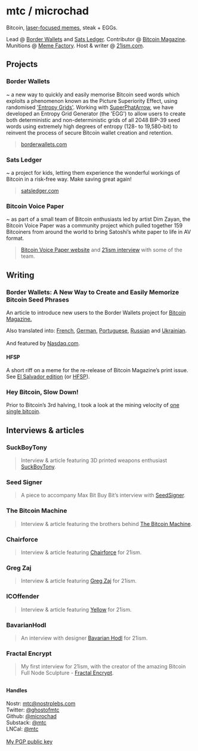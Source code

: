 <!DOCTYPE html>
<html>

<head>
  <meta charset="utf-8">
  <meta name="viewport" content="width=device-width, initial-scale=1.0">
  <link rel="stylesheet" href="https://stackedit.io/style.css" />
</head>

<body class="stackedit">
  <div class="stackedit__html"><h1 id="mtc--microchad">mtc / microchad</h1>
<p>Bitcoin, <a href="https://www.nasdaq.com/articles/a-look-at-the-origins-of-bitcoin-laser-eyes-as-el-salvadors-president-dons-them-2021-06-07">laser-focused memes</a>, steak + EGGs.</p>
<p>Lead @ <a href="https://borderwallets.com">Border Wallets</a> and <a href="https://satsledger.com">Sats Ledger</a>. Contributor @ <a href="https://bitcoinmagazine.com/authors/wartime-microchad">Bitcoin Magazine</a>. Munitions @ <a href="http://twitter.com/memefactorytm/">Meme Factory</a>. Host &amp; writer @ <a href="http://21ism.com/">21ism.com</a>.</p>
<h2 id="projects">Projects</h2>
<h3 id="border-wallets">Border Wallets</h3>
<p>~ a new way to quickly and easily memorise Bitcoin seed words which exploits a phenomenon known as the Picture Superiority Effect,
  using randomised <a href="http://borderwallets.com/docs/generating-entropy-grids">'Entropy Grids'</a>. Working with <a href="http://github.com/superphatarrow">SuperPhatArrow</a>,
  we have developed an Entropy Grid Generator (the 'EGG') to allow users to create both deterministic and non-deterministic grids of all 2048 BIP-39 seed words 
  using extremely high degrees of entropy (128- to 19,580-bit) to reinvent the process of secure Bitcoin wallet creation and retention.</p>
</p>
<blockquote>
<p><a href="http://borderwallets.com">borderwallets.com</a></p>
</blockquote>
<h3 id="sats-ledger">Sats Ledger</h3>
<p>~ a project for kids, letting them experience the wonderful workings of Bitcoin in a risk-free way. Make saving great again!</p>
<blockquote>
<p><a href="http://satsledger.com/">satsledger.com</a></p>
</blockquote>
<h3 id="bitcoin-voice-paper">Bitcoin Voice Paper</h3>
<p>~ as part of a small team of Bitcoin enthusiasts led by artist Dim Zayan, the Bitcoin Voice Paper was a community project which pulled together 159 Bitcoiners from around the world to bring Satoshi’s white paper to life in AV format.</p>
<blockquote>
<p><a href="https://dimzayan.com/voicepaper.html">Bitcoin Voice Paper website</a> and <a href="https://21ism.com/portfolio-item/bitcoin-voice-paper/">21ism interview</a> with some of the team.</p>
</blockquote>
<h2 id="writing">Writing</h2>
<h3 id="bitcoin-magazine">Border Wallets: A New Way to Create and Easily Memorize Bitcoin Seed Phrases</h4>
<p>An article to introduce new users to the Border Wallets project for <a href="https://bitcoinmagazine.com/technical/border-wallets-help-users-memorize-bitcoin-seed-phrases">Bitcoin Magazine.</a></p>
Also translated into: 
<a href="https://europeanbitcoiners.com/border-wallets-une-nouvelle-facon-de-creer-et-de-stocker-facilement-des-mots-cles-en-bitcoins/">French</a>, 
<a href="https://europeanbitcoiners.com/border-wallets-eine-neue-methode-zum-erstellen-und-dem-einfachen-auswendiglernen-von-bitcoin-seedphrasen/">German</a>, 
<a href="https://www.youtube-nocookie.com/embed/OPqKpRdB0xI/">Portuguese</a>, 
<a href="https://ru.bitcoinmagazine.com/article/border-wallet-novyy-sposob-sozdavat-i-legko-zapominat-sid-frazy-bitkoina">Russian</a> and 
<a href="https://ua.bitcoinmagazine.com/article/border-wallet-novyy-sposib-stvoryuvaty-ta-lehko-zapamyatovuvaty-sid-frazy-bitkoyina">Ukrainian</a>.<br>
<br>
And featured by <a href="https://www.nasdaq.com/articles/border-wallets%3A-a-new-way-to-create-and-easily-memorize-bitcoin-seed-phrases">Nasdaq.com</a>.<br>
<h4 id="bitcoin-magazine">HFSP</h4>
<p>A short riff on a meme for the re-release of Bitcoin Magazine’s print issue. See <a href="https://store.bitcoinmagazine.com/collections/magazines/products/bitcoin-magazine-annual-subscription/">El Salvador edition</a> (or <a href="https://keybase.pub/mtcfyi/bitcoin-magazine-el-salvador-edition.pdf/">HFSP</a>).</p>
<h3 id="hey-bitcoin-slow-down">Hey Bitcoin, Slow Down!</h4>
<p>Prior to Bitcoin’s 3rd halving, I took a look at the mining velocity of <a href="https://mtc.medium.com/hey-bitcoin-slow-down-d5a692d07619">one single bitcoin</a>.</p>
<h2 id="interviews--articles">Interviews &amp; articles</h2>
<h3 id="suckboytony">SuckBoyTony</h4>
<blockquote>
<p>Interview &amp; article featuring 3D printed weapons enthusiast <a href="https://21ism.com/portfolio-item/suckboytony">SuckBoyTony</a>.</p>
</blockquote>
<h3 id="seed-signer">Seed Signer</h4>
<blockquote>
<p>A piece to accompany Max Bit Buy Bit’s interview with <a href="https://21ism.com/portfolio-item/seed-signer/">SeedSigner</a>.</p>
</blockquote>
<h3 id="the-bitcoin-machine">The Bitcoin Machine</h4>
<blockquote>
<p>Interview &amp; article featuring the brothers behind <a href="https://21ism.com/portfolio-item/the-bitcoin-machines/">The Bitcoin Machine</a>.</p>
</blockquote>
<h3 id="chairforce">Chairforce</h4>
<blockquote>
<p>Interview &amp; article featuring <a href="https://21ism.com/portfolio-item/chairforce/">Chairforce</a> for 21ism.</p>
</blockquote>
<h3 id="greg-zaj">Greg Zaj</h4>
<blockquote>
<p>Interview &amp; article featuring <a href="https://21ism.com/portfolio-item/gregzaj">Greg Zaj</a> for 21ism.</p>
</blockquote>
<h3 id="icoffender">ICOffender</h4>
<blockquote>
<p>Interview &amp; article featuring <a href="https://21ism.com/portfolio-item/icoffender">Yellow</a> for 21ism.</p>
</blockquote>
<h3 id="bavarianhodl">BavarianHodl</h4>
<blockquote>
<p>An interview with designer <a href="https://21ism.com/portfolio-item/bavarianhodl">Bavarian Hodl</a> for 21ism.</p>
</blockquote>
<h3 id="fractal-encrypt">Fractal Encrypt</h4>
<blockquote>
<p>My first interview for 21ism, with the creator of the amazing Bitcoin Full Node Sculpture - <a href="https://21ism.com/portfolio-item/fractalencrypt/">Fractal Encrypt</a>.</p>
</blockquote>
<h2 id="section"></h2>
<h4 id="handles">Handles</h4>
Nostr: <a href="https://snort.social/p/npub1c37zfj85qq9g8a00e5hhatdw47u0j4phqf7lxd2068qp6lu9ykpshddaf4">mtc@nostrplebs.com</a><br>
Twitter: <a href="http://twitter.com/ghostofmtc">@ghostofmtc</a><br>
Github: <a href="http://github.com/microchad">@microchad</a><br>
Substack: <a href="http://mtc.substack.com">@mtc</a><br>
LNCal: <a href="https://lncal.com/mtc">@mtc</a><br>
<br>
<a href="http://mtcfyi.keybase.pub/pgp-key.html">My PGP public key</a></p>
</div>
</body>
</html>
